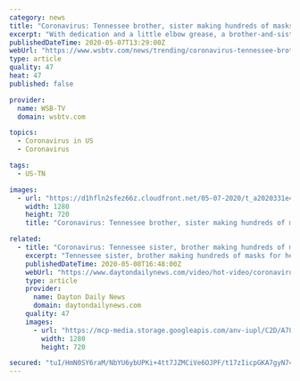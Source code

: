 ```yaml
---
category: news
title: "Coronavirus: Tennessee brother, sister making hundreds of masks for health care workers"
excerpt: "With dedication and a little elbow grease, a brother-and-sister duo from Memphis, Tennessee, are using their skills to make hundreds of masks for health care workers in need of personal protective equipment."
publishedDateTime: 2020-05-07T13:29:00Z
webUrl: "https://www.wsbtv.com/news/trending/coronavirus-tennessee-brother-sister-making-hundreds-masks-health-care-workers/LLTVZAK6LBDQLOLZYVZUBBCGP4/"
type: article
quality: 47
heat: 47
published: false

provider:
  name: WSB-TV
  domain: wsbtv.com

topics:
  - Coronavirus in US
  - Coronavirus

tags:
  - US-TN

images:
  - url: "https://d1hfln2sfez66z.cloudfront.net/05-07-2020/t_a2020331e40e4f5cb1837917bc21aafd_name_C2DA7803894B4E348AB51BDFF9034889.jpg"
    width: 1280
    height: 720
    title: "Coronavirus: Tennessee brother, sister making hundreds of masks for health care workers"

related:
  - title: "Coronavirus: Tennessee sister, brother making hundreds of masks for health care workers"
    excerpt: "Tennessee sister, brother making hundreds of masks for health care workers"
    publishedDateTime: 2020-05-08T16:48:00Z
    webUrl: "https://www.daytondailynews.com/video/hot-video/coronavirus-tennessee-sister-brother-making-hundreds-masks-for-health-care-workers/ilNuBZrYvChD7nm3IMy0qM/"
    type: article
    provider:
      name: Dayton Daily News
      domain: daytondailynews.com
    quality: 47
    images:
      - url: "https://mcp-media.storage.googleapis.com/anv-iupl/C2D/A78/C2DA7803894B4E348AB51BDFF9034889.jpg?GoogleAccessId=onemcpadmin@anvato-mcp-apps.iam.gserviceaccount.com&Expires=1683472622&Signature=l4vzP%2FPKh%2BLpMVP1BsDx3708PifaUmJTLMZy5UdHtEjViSFyRE%2FfwqN4TzG88gDL4iUD8G25x2hm3za58KnLV35HNrG1zzItW3aMqbHOGEDIardmBnJwmc1SZ%2BrXLnO8HIbRm01WWYUJefMTIPt6PtBngDADgzxYF9MysJZ4%2FQpSmsJ39bmyeRr9wB0i7aNELjw%2Bhlqgowq6m0KXas1Og5hZQ39cJ1W29GXA6%2BCLPbs9IhCT2F%2BA72HPi1N%2BBHzEDUWfbZ0jRknDNcOr5pJjUsdYf8XEmTtkygC4%2BqxnxA1U0JIkvEY2lj5Rkgkiydy1EUscDTF6sck6Wl47bmXe%2FA%3D%3D"
        width: 1280
        height: 720

secured: "tuI/HmN0SY6raM/NbYU6ybUPKi+4tt7JZMCiVe6OJPF/t17zIicpGKA7gyN74FLr6oim5HYAJapkfYzP+Va3NAi2QTwkPq3mXtWxLKZIGbrDkDs16ajx6dXh+ARq34whgzC7Jzv44nVWtR0gFUBIhQX6LkeVyTF1HkhNa+/U2THn2dCtJhj8dmZj9hUNFCbpvWe2TqgdAYRMnkjRr5tUVntyMo5xh+Gi5zcKM2FVLPsuy1WJV7/BSdLDS+rzBiYum2HGC6SOhPAEwepnu4SYN2wnY45ftHskrZuJlqR43DIhJelHNYFIcgPfFj4XgfNQ7CtgzQOqb4oe40X8e6G8AFusrPP6oot9NaMIdlgX1iJ9ITOK0MU5p41jQ9df9kixuxuhZ+UBKSdYllCn6tHeEUdRtHwX4f1N430yaLH65mB8d5A6lJ0MUu/CqrK+LAIw5boJCx0miUxH9Xh2KlUcsCeSz0HErsRMrDiidrOcYhk=;hYGl6qTVsb4jX1r3m3v82A=="
---
```


